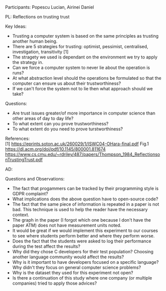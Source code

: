 Participants: Popescu Lucian, Airinei Daniel

PL: Reflections on trusting trust

Key Ideas:
  * Trusting a computer system is based on the same principles as trusting another human being.
  * There are 5 strategies for trusting: optimist, pessimist, centralised, investigation, transitivity [1]
  * The stragety we used is dependant on the environment we try to apply the strategy in.
  * Can we force a computer system to never lie about the operation is runs?
  * At what abstraction level should the operations be formulated so that the computer can ensure us about their trustworthiness?
  * If we can't force the system not to lie then what approach should we take?

Questions:
  * Are trust issues greater/of more importance
in computer science than other areas 
of day to day life? 
  * To what extent can you prove trustworthiness?
  * To what extent do you need to prove turstworthiness?

References: \
[1] https://eprints.soton.ac.uk/260029/1/ISWC04-OHara-final.pdf Fig.1 \
https://dl.acm.org/doi/pdf/10.1145/800001.811674 \
https://www.cs.cmu.edu/~rdriley/487/papers/Thompson_1984_ReflectionsonTrustingTrust.pdf

AD:

Questions and Observations:
  * The fact that progammers can be tracked by their programming style is GDPR complaint?
  * What implications does the above question have to open-source code?
  * The fact that the same piece of information is repeated in a paper is not bad.
  This technique is used to help the reader have the necessary context.
  * The graph in the paper (I forgot which one because I don't have the paper ATM) does not have measurement units noted.
  * It would be great if we would implement this experiment to our courses to see where students perform better and where they perform worse.
  * Does the fact that the students were asked to log their performance during the test affect the results?
  * Why did they chose C developers for their test population? Choosing another language community would affect the results?
  * Why is it important to have developers focused on a specific language? Why didn't they focus on general computer science problems?
  * Why is the dataset they used for this experiment not open?
  * Is there a continuation of this study where one company (or multiple companies) tried to apply those advices? 
